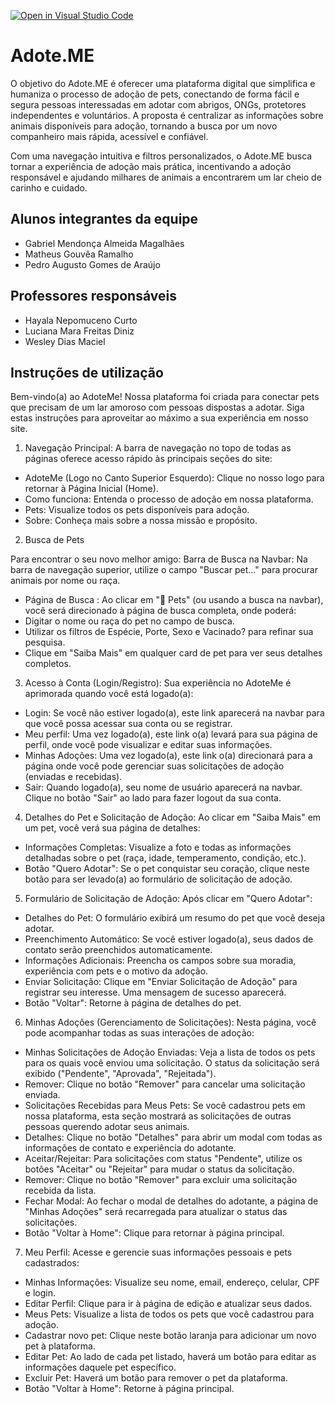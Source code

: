 [![Open in Visual Studio Code](https://classroom.github.com/assets/open-in-vscode-2e0aaae1b6195c2367325f4f02e2d04e9abb55f0b24a779b69b11b9e10269abc.svg)](https://classroom.github.com/online_ide?assignment_repo_id=18978661&assignment_repo_type=AssignmentRepo)
# Adote.ME

O objetivo do Adote.ME é oferecer uma plataforma digital que simplifica e humaniza o processo de adoção de pets, conectando de forma fácil e segura pessoas interessadas em adotar com abrigos, ONGs, protetores independentes e voluntários. A proposta é centralizar as informações sobre animais disponíveis para adoção, tornando a busca por um novo companheiro mais rápida, acessível e confiável.

Com uma navegação intuitiva e filtros personalizados, o Adote.ME busca tornar a experiência de adoção mais prática, incentivando a adoção responsável e ajudando milhares de animais a encontrarem um lar cheio de carinho e cuidado.

## Alunos integrantes da equipe

* Gabriel Mendonça Almeida Magalhães
* Matheus Gouvêa Ramalho
* Pedro Augusto Gomes de Araújo


## Professores responsáveis

* Hayala Nepomuceno Curto
* Luciana Mara Freitas Diniz
* Wesley Dias Maciel

## Instruções de utilização 

Bem-vindo(a) ao AdoteMe! Nossa plataforma foi criada para conectar pets que precisam de um lar amoroso com pessoas dispostas a adotar. Siga estas instruções para aproveitar ao máximo a sua experiência em nosso site.

1. Navegação Principal: A barra de navegação no topo de todas as páginas oferece acesso rápido às principais seções do site:

* AdoteMe (Logo no Canto Superior Esquerdo): Clique no nosso logo para retornar à Página Inicial (Home).
* Como funciona: Entenda o processo de adoção em nossa plataforma.
* Pets: Visualize todos os pets disponíveis para adoção.
* Sobre: Conheça mais sobre a nossa missão e propósito.

2. Busca de Pets

Para encontrar o seu novo melhor amigo: Barra de Busca na Navbar: Na barra de navegação superior, utilize o campo "Buscar pet..." para procurar animais por nome ou raça.

* Página de Busca : Ao clicar em "🐾 Pets" (ou usando a busca na navbar), você será direcionado à página de busca completa, onde poderá:
* Digitar o nome ou raça do pet no campo de busca.
* Utilizar os filtros de Espécie, Porte, Sexo e Vacinado? para refinar sua pesquisa.
* Clique em "Saiba Mais" em qualquer card de pet para ver seus detalhes completos.

3. Acesso à Conta (Login/Registro): Sua experiência no AdoteMe é aprimorada quando você está logado(a):

* Login: Se você não estiver logado(a), este link aparecerá na navbar para que você possa acessar sua conta ou se registrar.
* Meu perfil: Uma vez logado(a), este link o(a) levará para sua página de perfil, onde você pode visualizar e editar suas informações.
* Minhas Adoções: Uma vez logado(a), este link o(a) direcionará para a página onde você pode gerenciar suas solicitações de adoção (enviadas e recebidas).
* Sair: Quando logado(a), seu nome de usuário aparecerá na navbar. Clique no botão "Sair" ao lado para fazer logout da sua conta.

4. Detalhes do Pet e Solicitação de Adoção: Ao clicar em "Saiba Mais" em um pet, você verá sua página de detalhes:

* Informações Completas: Visualize a foto e todas as informações detalhadas sobre o pet (raça, idade, temperamento, condição, etc.).
*  Botão "Quero Adotar": Se o pet conquistar seu coração, clique neste botão para ser levado(a) ao formulário de solicitação de adoção.

5. Formulário de Solicitação de Adoção: Após clicar em "Quero Adotar":

* Detalhes do Pet: O formulário exibirá um resumo do pet que você deseja adotar.
* Preenchimento Automático: Se você estiver logado(a), seus dados de contato serão preenchidos automaticamente.
* Informações Adicionais: Preencha os campos sobre sua moradia, experiência com pets e o motivo da adoção.
* Enviar Solicitação: Clique em "Enviar Solicitação de Adoção" para registrar seu interesse. Uma mensagem de sucesso aparecerá.
* Botão "Voltar": Retorne à página de detalhes do pet.

6. Minhas Adoções (Gerenciamento de Solicitações): Nesta página, você pode acompanhar todas as suas interações de adoção:

* Minhas Solicitações de Adoção Enviadas: Veja a lista de todos os pets para os quais você enviou uma solicitação. O status da solicitação será exibido ("Pendente", "Aprovada", "Rejeitada").
* Remover: Clique no botão "Remover" para cancelar uma solicitação enviada.
* Solicitações Recebidas para Meus Pets: Se você cadastrou pets em nossa plataforma, esta seção mostrará as solicitações de outras pessoas querendo adotar seus animais.
* Detalhes: Clique no botão "Detalhes" para abrir um modal com todas as informações de contato e experiência do adotante.
* Aceitar/Rejeitar: Para solicitações com status "Pendente", utilize os botões "Aceitar" ou "Rejeitar" para mudar o status da solicitação.
* Remover: Clique no botão "Remover" para excluir uma solicitação recebida da lista.
* Fechar Modal: Ao fechar o modal de detalhes do adotante, a página de "Minhas Adoções" será recarregada para atualizar o status das solicitações.
* Botão "Voltar à Home": Clique para retornar à página principal.

7. Meu Perfil: Acesse e gerencie suas informações pessoais e pets cadastrados:

* Minhas Informações: Visualize seu nome, email, endereço, celular, CPF e login.
* Editar Perfil: Clique para ir à página de edição e atualizar seus dados.
* Meus Pets: Visualize a lista de todos os pets que você cadastrou para adoção.
* Cadastrar novo pet: Clique neste botão laranja para adicionar um novo pet à plataforma.
* Editar Pet: Ao lado de cada pet listado, haverá um botão para editar as informações daquele pet específico.
* Excluir Pet: Haverá um botão para remover o pet da plataforma.
* Botão "Voltar à Home": Retorne à página principal.